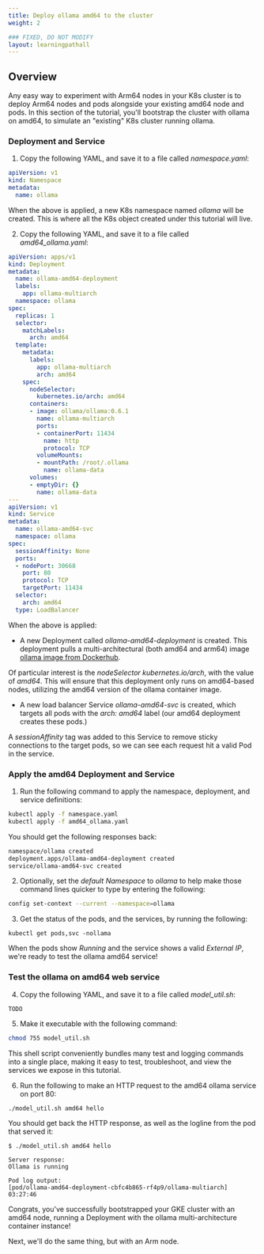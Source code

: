 ```yaml
---
title: Deploy ollama amd64 to the cluster
weight: 2

### FIXED, DO NOT MODIFY
layout: learningpathall
---
```


## Overview

Any easy way to experiment with Arm64 nodes in your K8s cluster is to deploy Arm64 nodes and pods alongside your existing amd64 node and pods. In this section of the tutorial, you'll bootstrap the cluster with ollama on amd64, to simulate an "existing" K8s cluster running ollama.

### Deployment and Service


1. Copy the following YAML, and save it to a file called *namespace.yaml*:

```yaml
apiVersion: v1
kind: Namespace
metadata:
  name: ollama
```

When the above is applied, a new K8s namespace named *ollama* will be created.  This is where all the K8s object created under this tutorial will live.

2. Copy the following YAML, and save it to a file called *amd64_ollama.yaml*:

```yaml
apiVersion: apps/v1
kind: Deployment
metadata:
  name: ollama-amd64-deployment
  labels:
    app: ollama-multiarch
  namespace: ollama
spec:
  replicas: 1
  selector:
    matchLabels:
      arch: amd64
  template:
    metadata:
      labels:
        app: ollama-multiarch
        arch: amd64
    spec:
      nodeSelector:
        kubernetes.io/arch: amd64
      containers:
      - image: ollama/ollama:0.6.1
        name: ollama-multiarch
        ports:
        - containerPort: 11434
          name: http
          protocol: TCP
        volumeMounts:
        - mountPath: /root/.ollama
          name: ollama-data
      volumes:
      - emptyDir: {}
        name: ollama-data
---
apiVersion: v1
kind: Service
metadata:
  name: ollama-amd64-svc
  namespace: ollama
spec:
  sessionAffinity: None
  ports:
  - nodePort: 30668
    port: 80
    protocol: TCP
    targetPort: 11434
  selector:
    arch: amd64
  type: LoadBalancer
```

When the above is applied:

* A new Deployment called *ollama-amd64-deployment* is created.  This deployment pulls a multi-architectural (both amd64 and arm64) image [ollama image from Dockerhub](https://hub.docker.com/layers/ollama/ollama/0.6.1/images/sha256-28b909914d4e77c96b1c57dea199c60ec12c5050d08ed764d9c234ba2944be63).

Of particular interest is the *nodeSelector* *kubernetes.io/arch*, with the value of *amd64*.  This will ensure that this deployment only runs on amd64-based nodes, utilizing the amd64 version of the ollama container image. 

* A new load balancer Service *ollama-amd64-svc* is created, which targets all pods with the *arch: amd64* label (our amd64 deployment creates these pods.)

A *sessionAffinity* tag was added to this Service to remove sticky connections to the target pods, so we can see each request hit a valid Pod in the service.

### Apply the amd64 Deployment and Service

1. Run the following command to apply the namespace, deployment, and service definitions:

```bash
kubectl apply -f namespace.yaml
kubectl apply -f amd64_ollama.yaml
```

You should get the following responses back:

```bash
namespace/ollama created
deployment.apps/ollama-amd64-deployment created
service/ollama-amd64-svc created
```
2. Optionally, set the *default Namespace* to *ollama* to help make those command lines quicker to type by entering the following:

```bash
config set-context --current --namespace=ollama
```

3. Get the status of the pods, and the services, by running the following:

```commandline
kubectl get pods,svc -nollama 
```
When the pods show *Running* and the service shows a valid *External IP*, we're ready to test the ollama amd64 service!

### Test the ollama on amd64 web service 

4. Copy the following YAML, and save it to a file called *model_util.sh*:

```bash
TODO
```

5. Make it executable with the following command:

```bash
chmod 755 model_util.sh
```

This shell script conveniently bundles many test and logging commands into a single place, making it easy to test, troubleshoot, and view the services we expose in this tutorial. 

6. Run the following to make an HTTP request to the amd64 ollama service on port 80:

```commandline
./model_util.sh amd64 hello
```

You should get back the HTTP response, as well as the logline from the pod that served it:

```commandline
$ ./model_util.sh amd64 hello

Server response:
Ollama is running

Pod log output:
[pod/ollama-amd64-deployment-cbfc4b865-rf4p9/ollama-multiarch] 03:27:46
```

Congrats, you've successfully bootstrapped your GKE cluster with an amd64 node, running a Deployment with the ollama multi-architecture container instance!

Next, we'll do the same thing, but with an Arm node. 
